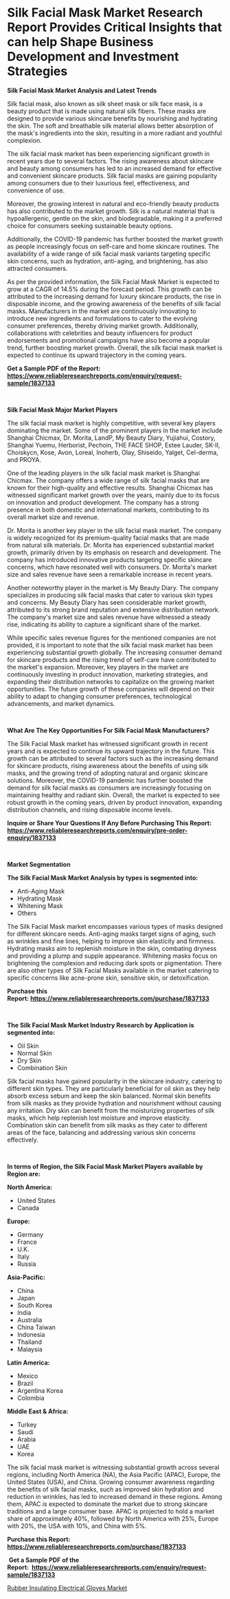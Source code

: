 <p><h1>Silk Facial Mask Market Research Report Provides Critical Insights that can help Shape Business Development and Investment Strategies</h1></p><p><strong>Silk Facial Mask Market Analysis and Latest Trends</strong></p>
<p><p>Silk facial mask, also known as silk sheet mask or silk face mask, is a beauty product that is made using natural silk fibers. These masks are designed to provide various skincare benefits by nourishing and hydrating the skin. The soft and breathable silk material allows better absorption of the mask's ingredients into the skin, resulting in a more radiant and youthful complexion.</p><p>The silk facial mask market has been experiencing significant growth in recent years due to several factors. The rising awareness about skincare and beauty among consumers has led to an increased demand for effective and convenient skincare products. Silk facial masks are gaining popularity among consumers due to their luxurious feel, effectiveness, and convenience of use.</p><p>Moreover, the growing interest in natural and eco-friendly beauty products has also contributed to the market growth. Silk is a natural material that is hypoallergenic, gentle on the skin, and biodegradable, making it a preferred choice for consumers seeking sustainable beauty options.</p><p>Additionally, the COVID-19 pandemic has further boosted the market growth as people increasingly focus on self-care and home skincare routines. The availability of a wide range of silk facial mask variants targeting specific skin concerns, such as hydration, anti-aging, and brightening, has also attracted consumers.</p><p>As per the provided information, the Silk Facial Mask Market is expected to grow at a CAGR of 14.5% during the forecast period. This growth can be attributed to the increasing demand for luxury skincare products, the rise in disposable income, and the growing awareness of the benefits of silk facial masks. Manufacturers in the market are continuously innovating to introduce new ingredients and formulations to cater to the evolving consumer preferences, thereby driving market growth. Additionally, collaborations with celebrities and beauty influencers for product endorsements and promotional campaigns have also become a popular trend, further boosting market growth. Overall, the silk facial mask market is expected to continue its upward trajectory in the coming years.</p></p>
<p><strong>Get a Sample PDF of the Report:&nbsp; <a href="https://www.reliableresearchreports.com/enquiry/request-sample/1837133">https://www.reliableresearchreports.com/enquiry/request-sample/1837133</a></strong></p>
<p>&nbsp;</p>
<p><strong>Silk Facial Mask Major Market Players</strong></p>
<p><p>The silk facial mask market is highly competitive, with several key players dominating the market. Some of the prominent players in the market include Shanghai Chicmax, Dr. Morita, LandP, My Beauty Diary, Yujiahui, Costory, Shanghai Yuemu, Herborist, Pechoin, THE FACE SHOP, Estee Lauder, SK-II, Choiskycn, Kose, Avon, Loreal, Inoherb, Olay, Shiseido, Yalget, Cel-derma, and PROYA.</p><p>One of the leading players in the silk facial mask market is Shanghai Chicmax. The company offers a wide range of silk facial masks that are known for their high-quality and effective results. Shanghai Chicmax has witnessed significant market growth over the years, mainly due to its focus on innovation and product development. The company has a strong presence in both domestic and international markets, contributing to its overall market size and revenue.</p><p>Dr. Morita is another key player in the silk facial mask market. The company is widely recognized for its premium-quality facial masks that are made from natural silk materials. Dr. Morita has experienced substantial market growth, primarily driven by its emphasis on research and development. The company has introduced innovative products targeting specific skincare concerns, which have resonated well with consumers. Dr. Morita's market size and sales revenue have seen a remarkable increase in recent years.</p><p>Another noteworthy player in the market is My Beauty Diary. The company specializes in producing silk facial masks that cater to various skin types and concerns. My Beauty Diary has seen considerable market growth, attributed to its strong brand reputation and extensive distribution network. The company's market size and sales revenue have witnessed a steady rise, indicating its ability to capture a significant share of the market.</p><p>While specific sales revenue figures for the mentioned companies are not provided, it is important to note that the silk facial mask market has been experiencing substantial growth globally. The increasing consumer demand for skincare products and the rising trend of self-care have contributed to the market's expansion. Moreover, key players in the market are continuously investing in product innovation, marketing strategies, and expanding their distribution networks to capitalize on the growing market opportunities. The future growth of these companies will depend on their ability to adapt to changing consumer preferences, technological advancements, and market dynamics.</p></p>
<p>&nbsp;</p>
<p><strong>What Are The Key Opportunities For Silk Facial Mask Manufacturers?</strong></p>
<p><p>The Silk Facial Mask market has witnessed significant growth in recent years and is expected to continue its upward trajectory in the future. This growth can be attributed to several factors such as the increasing demand for skincare products, rising awareness about the benefits of using silk masks, and the growing trend of adopting natural and organic skincare solutions. Moreover, the COVID-19 pandemic has further boosted the demand for silk facial masks as consumers are increasingly focusing on maintaining healthy and radiant skin. Overall, the market is expected to see robust growth in the coming years, driven by product innovation, expanding distribution channels, and rising disposable income levels.</p></p>
<p><strong>Inquire or Share Your Questions If Any Before Purchasing This Report: <a href="https://www.reliableresearchreports.com/enquiry/pre-order-enquiry/1837133">https://www.reliableresearchreports.com/enquiry/pre-order-enquiry/1837133</a></strong></p>
<p>&nbsp;</p>
<p><strong>Market Segmentation</strong></p>
<p><strong>The Silk Facial Mask Market Analysis by types is segmented into:</strong></p>
<p><ul><li>Anti-Aging Mask</li><li>Hydrating Mask</li><li>Whitening Mask</li><li>Others</li></ul></p>
<p><p>The Silk Facial Mask market encompasses various types of masks designed for different skincare needs. Anti-aging masks target signs of aging, such as wrinkles and fine lines, helping to improve skin elasticity and firmness. Hydrating masks aim to replenish moisture in the skin, combating dryness and providing a plump and supple appearance. Whitening masks focus on brightening the complexion and reducing dark spots or pigmentation. There are also other types of Silk Facial Masks available in the market catering to specific concerns like acne-prone skin, sensitive skin, or detoxification.</p></p>
<p><strong>Purchase this Report:&nbsp;<a href="https://www.reliableresearchreports.com/purchase/1837133">https://www.reliableresearchreports.com/purchase/1837133</a></strong></p>
<p>&nbsp;</p>
<p><strong>The Silk Facial Mask Market Industry Research by Application is segmented into:</strong></p>
<p><ul><li>Oil Skin</li><li>Normal Skin</li><li>Dry Skin</li><li>Combination Skin</li></ul></p>
<p><p>Silk facial masks have gained popularity in the skincare industry, catering to different skin types. They are particularly beneficial for oil skin as they help absorb excess sebum and keep the skin balanced. Normal skin benefits from silk masks as they provide hydration and nourishment without causing any irritation. Dry skin can benefit from the moisturizing properties of silk masks, which help replenish lost moisture and improve elasticity. Combination skin can benefit from silk masks as they cater to different areas of the face, balancing and addressing various skin concerns effectively.</p></p>
<p>&nbsp;</p>
<p><strong>In terms of Region, the Silk Facial Mask Market Players available by Region are:</strong></p>
<p>
    <p> <strong> North America: </strong>
        <ul>
            <li>United States</li>
            <li>Canada</li>
        </ul>
        </p> 
    <p> <strong> Europe: </strong>
        <ul>
            <li>Germany</li>
            <li>France</li>
            <li>U.K.</li>
            <li>Italy</li>
            <li>Russia</li>
        </ul>
        </p> 
    <p> <strong> Asia-Pacific: </strong>
        <ul>
            <li>China</li>
            <li>Japan</li>
            <li>South Korea</li>
            <li>India</li>
            <li>Australia</li>
            <li>China Taiwan</li>
            <li>Indonesia</li>
            <li>Thailand</li>
            <li>Malaysia</li>
        </ul>
        </p> 
    <p> <strong> Latin America: </strong>
        <ul>
            <li>Mexico</li>
            <li>Brazil</li>
            <li>Argentina Korea</li>
            <li>Colombia</li>
        </ul>
        </p> 
    <p> <strong> Middle East & Africa: </strong>
        <ul>
            <li>Turkey</li>
            <li>Saudi</li>
            <li>Arabia</li>
            <li>UAE</li>
            <li>Korea</li>
        </ul>
    </p>
    </p>
<p><p>The silk facial mask market is witnessing substantial growth across several regions, including North America (NA), the Asia Pacific (APAC), Europe, the United States (USA), and China. Growing consumer awareness regarding the benefits of silk facial masks, such as improved skin hydration and reduction in wrinkles, has led to increased demand in these regions. Among them, APAC is expected to dominate the market due to strong skincare traditions and a large consumer base. APAC is projected to hold a market share of approximately 40%, followed by North America with 25%, Europe with 20%, the USA with 10%, and China with 5%.</p></p>
<p><strong>Purchase this Report: <a href="https://www.reliableresearchreports.com/purchase/1837133">https://www.reliableresearchreports.com/purchase/1837133</a></strong></p>
<p>&nbsp;<strong>Get a Sample PDF of the Report:&nbsp;&nbsp;<a href="https://www.reliableresearchreports.com/enquiry/request-sample/1837133">https://www.reliableresearchreports.com/enquiry/request-sample/1837133</a></strong></p>
<p><strong></strong></p>
<p><p><a href="https://github.com/RichRobinson5/Market-Research-Report-List-3/blob/main/rubber-insulating-electrical-gloves-market.md">Rubber Insulating Electrical Gloves Market</a></p></p>